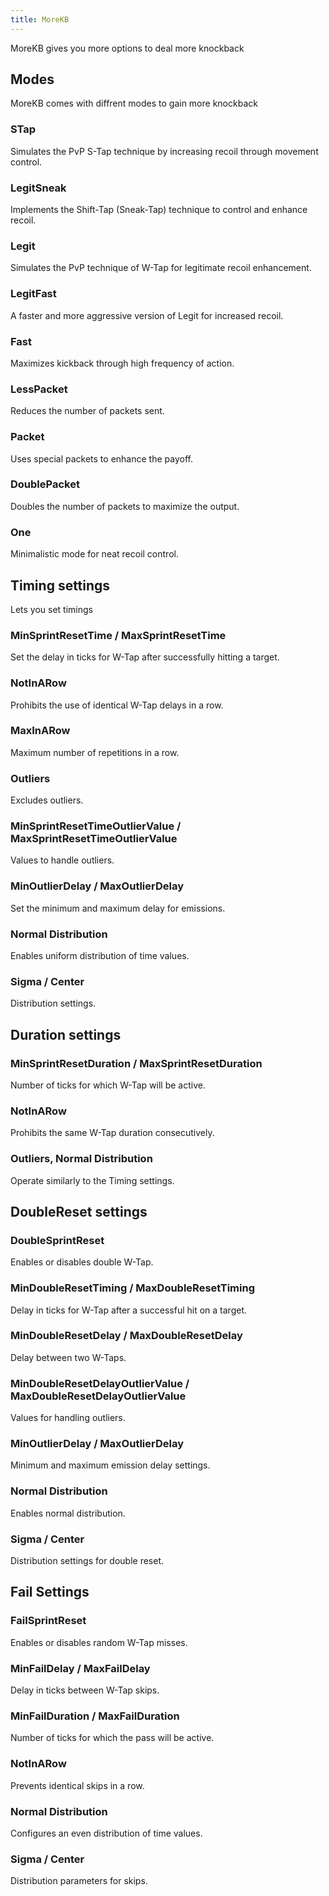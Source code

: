 ```yaml
---
title: MoreKB
---
```

MoreKB gives you more options to deal more knockback

## Modes
MoreKB comes with diffrent modes to gain more knockback

### STap
Simulates the PvP S-Tap technique by increasing recoil through movement control.

### LegitSneak
Implements the Shift-Tap (Sneak-Tap) technique to control and enhance recoil.

### Legit
Simulates the PvP technique of W-Tap for legitimate recoil enhancement.

### LegitFast
A faster and more aggressive version of Legit for increased recoil.

### Fast
Maximizes kickback through high frequency of action.

### LessPacket
Reduces the number of packets sent.

### Packet
Uses special packets to enhance the payoff.

### DoublePacket
Doubles the number of packets to maximize the output.

### One
Minimalistic mode for neat recoil control.


## Timing settings
Lets you set timings

### MinSprintResetTime / MaxSprintResetTime
Set the delay in ticks for W-Tap after successfully hitting a target.

### NotInARow
Prohibits the use of identical W-Tap delays in a row.

### MaxInARow
Maximum number of repetitions in a row.

### Outliers
Excludes outliers.

### MinSprintResetTimeOutlierValue / MaxSprintResetTimeOutlierValue
Values to handle outliers.

### MinOutlierDelay / MaxOutlierDelay
Set the minimum and maximum delay for emissions.

### Normal Distribution
Enables uniform distribution of time values.

### Sigma / Center
Distribution settings.


## Duration settings


### MinSprintResetDuration / MaxSprintResetDuration
Number of ticks for which W-Tap will be active.

### NotInARow
Prohibits the same W-Tap duration consecutively.

### Outliers, Normal Distribution
Operate similarly to the Timing settings.


## DoubleReset settings


### DoubleSprintReset
Enables or disables double W-Tap.

### MinDoubleResetTiming / MaxDoubleResetTiming
Delay in ticks for W-Tap after a successful hit on a target.

### MinDoubleResetDelay / MaxDoubleResetDelay
Delay between two W-Taps.

### MinDoubleResetDelayOutlierValue / MaxDoubleResetDelayOutlierValue
Values for handling outliers.

### MinOutlierDelay / MaxOutlierDelay
Minimum and maximum emission delay settings.

### Normal Distribution
Enables normal distribution.

### Sigma / Center
Distribution settings for double reset.


## Fail Settings


### FailSprintReset
Enables or disables random W-Tap misses.

### MinFailDelay / MaxFailDelay
Delay in ticks between W-Tap skips.

### MinFailDuration / MaxFailDuration
Number of ticks for which the pass will be active.

### NotInARow
Prevents identical skips in a row.

### Normal Distribution
Configures an even distribution of time values.

### Sigma / Center
Distribution parameters for skips.
